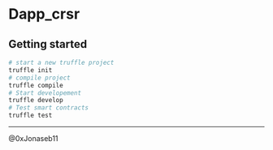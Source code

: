 # Dapp_crsr

## Getting started

```sh
# start a new truffle project
truffle init
# compile project
truffle compile
# Start developement
truffle develop
# Test smart contracts
truffle test

```

----------------
@0xJonaseb11
